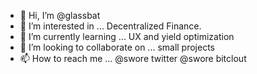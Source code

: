 - 👋 Hi, I’m @glassbat
- 👀 I’m interested in ... Decentralized Finance.
- 🌱 I’m currently learning ... UX and yield optimization 
- 💞️ I’m looking to collaborate on ... small projects 
- 📫 How to reach me ... @swore twitter @swore bitclout

<!---
glassbat/glassbat is a ✨ special ✨ repository because its `README.md` (this file) appears on your GitHub profile.
You can click the Preview link to take a look at your changes.
--->
